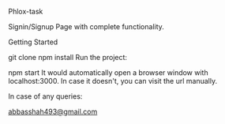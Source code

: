 Phlox-task

Signin/Signup Page with complete functionality.

Getting Started

git clone
npm install
Run the project:

npm start
It would automatically open a browser window with localhost:3000. In case it doesn't, you can visit the url manually.

In case of any queries:

abbasshah493@gmail.com
